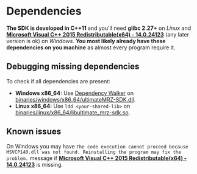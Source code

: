 <a name="dependencies"></a>
# Dependencies #
**The SDK is developed in C++11** and you'll need **glibc 2.27+** on *Linux* and **[Microsoft Visual C++ 2015 Redistributable(x64) - 14.0.24123](https://www.microsoft.com/en-us/download/details.aspx?id=52685)** (any later version is ok) on *Windows*.  **You most likely already have these dependencies on you machine** as almost every program require it.


<a name="dependencies-debugging"></a>
## Debugging missing dependencies ##
To check if all dependencies are present:
- **Windows x86_64:** Use [Dependency Walker](https://www.dependencywalker.com/) on [binaries/windows/x86_64/ultimateMRZ-SDK.dll](../../../binaries/windows/x86_64/ultimateMRZ-SDK.dll).
- **Linux x86_64:** Use `ldd <your-shared-lib>` on [binaries/linux/x86_64/libultimate_mrz-sdk.so](../../../binaries/linux/x86_64/libultimate_mrz-sdk.so).

## Known issues ##
On Windows you may have `The code execution cannot proceed because MSVCP140.dll was not found. Reinstalling the program may fix the problem.` message if **[Microsoft Visual C++ 2015 Redistributable(x64) - 14.0.24123](https://www.microsoft.com/en-us/download/details.aspx?id=52685)** is missing.
